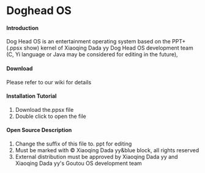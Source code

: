 # Doghead OS

#### Introduction
Dog Head OS is an entertainment operating system based on the PPT+(.ppsx show) kernel of Xiaoqing Dada yy Dog Head OS development team (C, Yi language or Java may be considered for editing in the future),

#### Download
Please refer to our wiki for details

#### Installation Tutorial
1. Download the.ppsx file
2. Double click to open the file

#### Open Source Description
1. Change the suffix of this file to. ppt for editing
2. Must be marked with © Xiaoqing Dada yy&blue block, all rights reserved
3. External distribution must be approved by Xiaoqing Dada yy and Xiaoqing Dada yy's Goutou OS development team